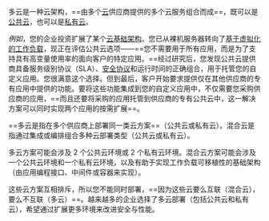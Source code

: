 多云是一种云架构，==由多个[云](https://www.redhat.com/zh/topics/cloud-computing)供应商提供的多个云服务组合而成==，既可以是[公共云](https://www.redhat.com/zh/topics/cloud-computing/what-is-public-cloud)，也可以是[私有云](https://www.redhat.com/zh/topics/cloud-computing/what-is-private-cloud)。

_例如_，您的企业投资扩展了某个[云基础架构](https://www.redhat.com/zh/solutions/linux-standardization)。您已从裸机服务器转向了[基于虚拟化的工作负载](https://www.redhat.com/zh/topics/virtualization)，现正在评估公共云选项——==您不需要用于所有应用，而是为了支持具有高变量使用率的面向客户的特定应用。==经过研究后，您发现公共云提供商具备服务级别协议（SLA）、[安全协议](https://www.redhat.com/zh/topics/security/yunanquanyouhebutongzhichu)和运行时间的正确组合，用于托管您的自定义应用。您很满意这个选择。但到最后，客户开始要求提供仅在其他供应商的专有应用中提供的功能。要将这些功能集成到您的自定义应用中，不仅需要您采购供应商的应用，==而且还要将采购的应用托管到供应商的专有公共云中，这一解决方案可以同时实现两个应用的按需扩展==。

==多云是指在多个供应商上部署同一类云方案==（公共云或私有云）。混合云是指通过集成或编排组合多种云部署类型（公共云或私有云）。

多云方案可能会涉及 2 个公共云环境或 2 个私有云环境。混合云方案可能会涉及一个公共云环境和一个私有云环境，以及有助于实现工作负载可移植性的基础架构（由应用编程接口、中间件或容器来实现）。

这些云方案互相排斥，所以您不能同时部署，==因为这些云要么互联（混合云），要么不互联（多云）==。越来越多的企业选择了多云部署（包括公共云和私有云），希望通过扩展更多环境来改进安全与性能。